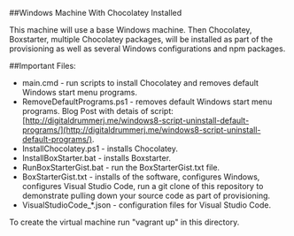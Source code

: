 ##Windows Machine With Chocolatey Installed

This machine will use a base Windows machine.  Then Chocolatey, Boxstarter, multiple Chocolatey packages, will be installed as part of the provisioning as well as several Windows configurations and npm packages.


##Important Files:

* main.cmd - run scripts to install Chocolatey and removes default Windows start menu programs.  
* RemoveDefaultPrograms.ps1 - removes default Windows start menu programs.  Blog Post with detais of script: [http://digitaldrummerj.me/windows8-script-uninstall-default-programs/](http://digitaldrummerj.me/windows8-script-uninstall-default-programs/).
* InstallChocolatey.ps1 - installs Chocolatey.
* InstallBoxStarter.bat - installs Boxstarter.
* RunBoxStarterGist.bat - run the BoxStarterGist.txt file.
* BoxStarterGist.txt - installs of the software, configures Windows, configures Visual Studio Code, run a git clone of this repository to demonstrate pulling down your source code as part of provisioning.
* VisualStudioCode_*.json - configuration files for Visual Studio Code. 

To create the virtual machine run "vagrant up" in this directory.